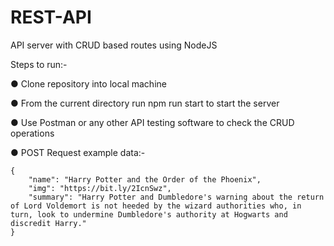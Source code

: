# REST-API

API server with CRUD based routes using NodeJS

Steps to run:-

● Clone repository into local machine

● From the current directory run npm run start to start the server

● Use Postman or any other API testing software to check the CRUD operations

● POST Request example data:-

```
{
    "name": "Harry Potter and the Order of the Phoenix",
    "img": "https://bit.ly/2IcnSwz",
    "summary": "Harry Potter and Dumbledore's warning about the return of Lord Voldemort is not heeded by the wizard authorities who, in turn, look to undermine Dumbledore's authority at Hogwarts and discredit Harry."
}
```

